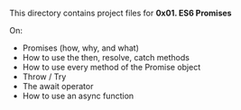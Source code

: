 This directory contains project files for **0x01. ES6 Promises**

On:

-   Promises (how, why, and what)
-   How to use the then, resolve, catch methods
-   How to use every method of the Promise object
-   Throw / Try
-   The await operator
-   How to use an async function
